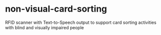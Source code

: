 # non-visual-card-sorting
RFID scanner with Text-to-Speech output to support card sorting activities with blind and visually impaired people 
